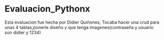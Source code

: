 # Evaluacion_Pythonx

Esta evaluacion fue hecha por Didier Quiñones, Tocaba hacer una crud para unas 4 tablas,ponerle diseño y que tenga imagenes(contraseña y usuario son didier y 1234)
